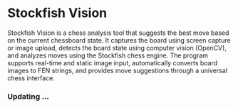 # Stockfish Vision

Stockfish Vision is a chess analysis tool that suggests the best move based on the current chessboard state. It captures the board using screen capture or image upload, detects the board state using computer vision (OpenCV), and analyzes moves using the Stockfish chess engine. The program supports real-time and static image input, automatically converts board images to FEN strings, and provides move suggestions through a universal chess interface.

### Updating ...